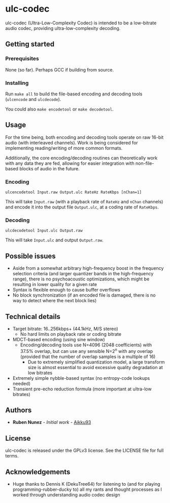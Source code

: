 # ulc-codec
ulc-codec (Ultra-Low-Complexity Codec) is intended to be a low-bitrate audio codec, providing ultra-low-complexity decoding.

## Getting started

### Prerequisites
None (so far). Perhaps GCC if building from source.

### Installing
Run ```make all``` to build the file-based encoding and decoding tools (```ulcencode``` and ```ulcdecode```).

You could also ```make encodetool``` or ```make decodetool```.

## Usage
For the time being, both encoding and decoding tools operate on raw 16-bit audio (with interleaved channels).
Work is being considered for implementing reading/writing of more common formats.

Additionally, the core encoding/decoding routines can theoretically work with any data they are fed, allowing for easier integration with non-file-based blocks of audio in the future.

### Encoding
```ulcencodetool Input.raw Output.ulc RateHz RateKbps [nChan=1]```

This will take ```Input.raw``` (with a playback rate of ```RateHz``` and ```nChan``` channels) and encode it into the output file ```Output.ulc```, at a coding rate of ```RateKbps```.

### Decoding
```ulcdecodetool Input.ulc Output.raw```

This will take ```Input.ulc``` and output ```Output.raw```.

## Possible issues
* Aside from a somewhat arbitrary high-frequency boost in the frequency selection criteria (and larger quantizer bands in the high-frequency range), there is no psychoacoustic optimizations, which might be resulting in lower quality for a given rate
* Syntax is flexible enough to cause buffer overflows
* No block synchronization (if an encoded file is damaged, there is no way to detect where the next block lies)

## Technical details
* Target bitrate: 16..256kbps+ (44.1kHz, M/S stereo)
    * No hard limits on playback rate or coding bitrate
* MDCT-based encoding (using sine window)
    * Encoding/decoding tools use N=4096 (2048 coefficients) with 37.5% overlap, but can use any sensible N=2<sup>n</sup> with any overlap (provided that the number of overlap samples is a multiple of 16)
        * Due to extremely simplified quantization model, a large transform size is almost essential to avoid excessive quality degradation at low bitrates
* Extremely simple nybble-based syntax (no entropy-code lookups needed)
* Transient pre-echo reduction formula (more important at ultra-low bitrates)

## Authors
* **Ruben Nunez** - *Initial work* - [Aikku93](https://github.com/Aikku93)

## License
ulc-codec is released under the GPLv3 license. See the LICENSE file for full terms.

## Acknowledgements
* Huge thanks to Dennis K (DekuTree64) for listening to (and for playing programming-rubber-ducky to) all my rants and thought processes as I worked through understanding audio codec design
